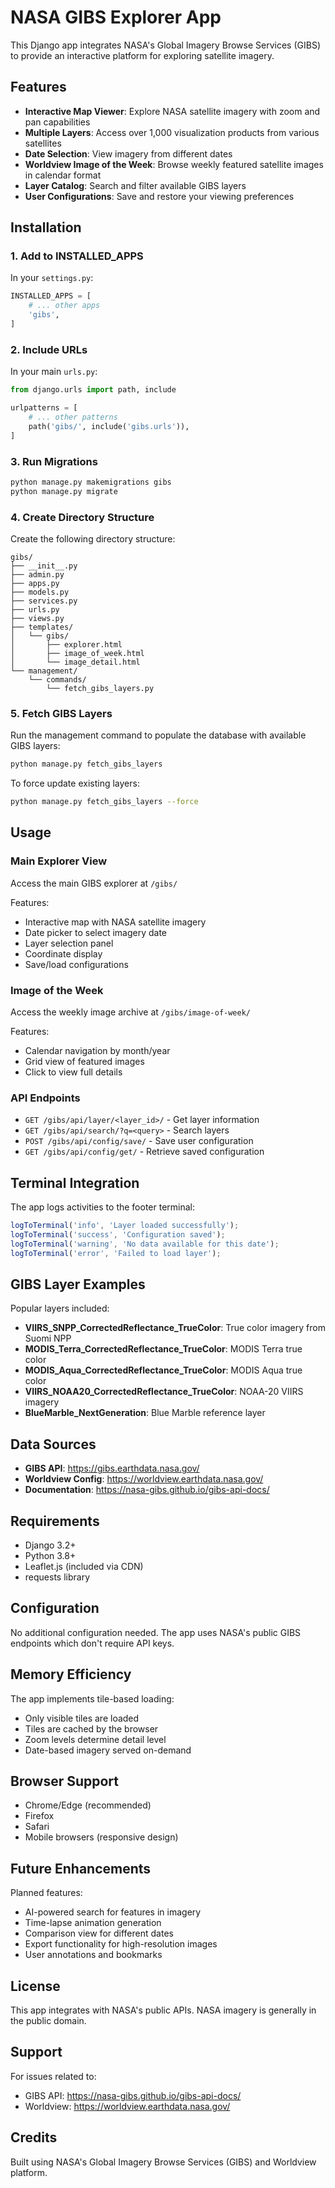 # NASA GIBS Explorer App

This Django app integrates NASA's Global Imagery Browse Services (GIBS) to provide an interactive platform for exploring satellite imagery.

## Features

- **Interactive Map Viewer**: Explore NASA satellite imagery with zoom and pan capabilities
- **Multiple Layers**: Access over 1,000 visualization products from various satellites
- **Date Selection**: View imagery from different dates
- **Worldview Image of the Week**: Browse weekly featured satellite images in calendar format
- **Layer Catalog**: Search and filter available GIBS layers
- **User Configurations**: Save and restore your viewing preferences

## Installation

### 1. Add to INSTALLED_APPS

In your `settings.py`:

```python
INSTALLED_APPS = [
    # ... other apps
    'gibs',
]
```

### 2. Include URLs

In your main `urls.py`:

```python
from django.urls import path, include

urlpatterns = [
    # ... other patterns
    path('gibs/', include('gibs.urls')),
]
```

### 3. Run Migrations

```bash
python manage.py makemigrations gibs
python manage.py migrate
```

### 4. Create Directory Structure

Create the following directory structure:

```
gibs/
├── __init__.py
├── admin.py
├── apps.py
├── models.py
├── services.py
├── urls.py
├── views.py
├── templates/
│   └── gibs/
│       ├── explorer.html
│       ├── image_of_week.html
│       └── image_detail.html
└── management/
    └── commands/
        └── fetch_gibs_layers.py
```

### 5. Fetch GIBS Layers

Run the management command to populate the database with available GIBS layers:

```bash
python manage.py fetch_gibs_layers
```

To force update existing layers:

```bash
python manage.py fetch_gibs_layers --force
```

## Usage

### Main Explorer View

Access the main GIBS explorer at `/gibs/`

Features:
- Interactive map with NASA satellite imagery
- Date picker to select imagery date
- Layer selection panel
- Coordinate display
- Save/load configurations

### Image of the Week

Access the weekly image archive at `/gibs/image-of-week/`

Features:
- Calendar navigation by month/year
- Grid view of featured images
- Click to view full details

### API Endpoints

- `GET /gibs/api/layer/<layer_id>/` - Get layer information
- `GET /gibs/api/search/?q=<query>` - Search layers
- `POST /gibs/api/config/save/` - Save user configuration
- `GET /gibs/api/config/get/` - Retrieve saved configuration

## Terminal Integration

The app logs activities to the footer terminal:

```javascript
logToTerminal('info', 'Layer loaded successfully');
logToTerminal('success', 'Configuration saved');
logToTerminal('warning', 'No data available for this date');
logToTerminal('error', 'Failed to load layer');
```

## GIBS Layer Examples

Popular layers included:

- **VIIRS_SNPP_CorrectedReflectance_TrueColor**: True color imagery from Suomi NPP
- **MODIS_Terra_CorrectedReflectance_TrueColor**: MODIS Terra true color
- **MODIS_Aqua_CorrectedReflectance_TrueColor**: MODIS Aqua true color
- **VIIRS_NOAA20_CorrectedReflectance_TrueColor**: NOAA-20 VIIRS imagery
- **BlueMarble_NextGeneration**: Blue Marble reference layer

## Data Sources

- **GIBS API**: https://gibs.earthdata.nasa.gov/
- **Worldview Config**: https://worldview.earthdata.nasa.gov/
- **Documentation**: https://nasa-gibs.github.io/gibs-api-docs/

## Requirements

- Django 3.2+
- Python 3.8+
- Leaflet.js (included via CDN)
- requests library

## Configuration

No additional configuration needed. The app uses NASA's public GIBS endpoints which don't require API keys.

## Memory Efficiency

The app implements tile-based loading:
- Only visible tiles are loaded
- Tiles are cached by the browser
- Zoom levels determine detail level
- Date-based imagery served on-demand

## Browser Support

- Chrome/Edge (recommended)
- Firefox
- Safari
- Mobile browsers (responsive design)

## Future Enhancements

Planned features:
- AI-powered search for features in imagery
- Time-lapse animation generation
- Comparison view for different dates
- Export functionality for high-resolution images
- User annotations and bookmarks

## License

This app integrates with NASA's public APIs. NASA imagery is generally in the public domain.

## Support

For issues related to:
- GIBS API: https://nasa-gibs.github.io/gibs-api-docs/
- Worldview: https://worldview.earthdata.nasa.gov/

## Credits

Built using NASA's Global Imagery Browse Services (GIBS) and Worldview platform.